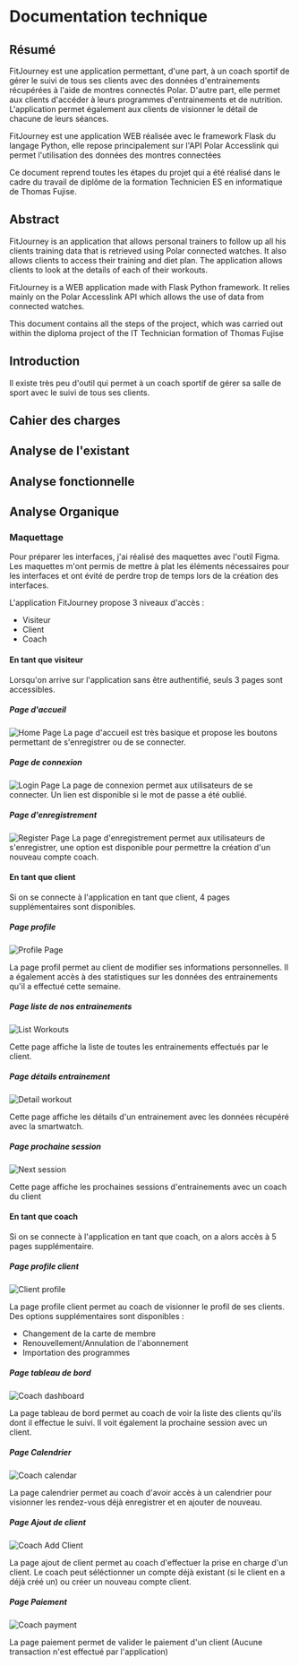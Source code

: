 # Documentation technique 

## Résumé 
FitJourney est une application permettant, d'une part, à un coach sportif de gérer le suivi de tous ses clients avec des données d'entrainements récupérées à l'aide de montres connectés Polar. D'autre part, elle permet aux clients d'accéder à leurs programmes d'entrainements et de nutrition. L'application permet également aux clients de visionner le détail de chacune de leurs séances.

FitJourney est une application WEB réalisée avec le framework Flask du langage Python, elle repose principalement sur l'API Polar Accesslink qui permet l'utilisation des données des montres connectées

Ce document reprend toutes les étapes du projet qui a été réalisé dans le cadre du travail de diplôme de la formation Technicien ES en informatique de Thomas Fujise.

## Abstract
FitJourney is an application that allows personal trainers to follow up all his clients training data that is retrieved using Polar connected watches. It also allows clients to access their training and diet plan. The application allows clients to look at the details of each of their workouts.

FitJourney is a WEB application made with Flask Python framework. It relies mainly on the Polar Accesslink API which allows the use of data from connected watches.

This document contains all the steps of the project, which was carried out within the diploma project of the IT Technician formation of Thomas Fujise

## Introduction
Il existe très peu d'outil qui permet à un coach sportif de gérer sa salle de sport avec le suivi de tous ses clients. 


## Cahier des charges

## Analyse de l'existant

## Analyse fonctionnelle

## Analyse Organique

### Maquettage
Pour préparer les interfaces, j'ai réalisé des maquettes avec l'outil Figma. Les maquettes m'ont permis de mettre à plat les éléments nécessaires pour les interfaces et ont évité de perdre trop de temps lors de la création des interfaces.

L'application FitJourney propose 3 niveaux d'accès :
* Visiteur
* Client
* Coach

#### En tant que visiteur 
Lorsqu'on arrive sur l'application sans être authentifié, seuls 3 pages sont accessibles. 
##### Page d'accueil
![Home Page](./mockups/Interface_mockups/home.jpg)
La page d'accueil est très basique et propose les boutons permettant de s'enregistrer ou de se connecter.
##### Page de connexion 
![Login Page](./mockups/Interface_mockups/sign_in.jpg)
La page de connexion permet aux utilisateurs de se connecter. Un lien est disponible si le mot de passe a été oublié.

##### Page d'enregistrement
![Register Page](./mockups/Interface_mockups/sign_up.jpg)
La page d'enregistrement permet aux utilisateurs de s'enregistrer, une option est disponible pour permettre la création d'un nouveau compte coach. 

#### En tant que client 
Si on se connecte à l'application en tant que client, 4 pages supplémentaires sont disponibles.

##### Page profile
![Profile Page](./mockups/Interface_mockups/profile.jpg)

La page profil permet au client de modifier ses informations personnelles. Il a également accès à des statistiques sur les données des entrainements qu'il a effectué cette semaine.

##### Page liste de nos entrainements
![List Workouts](./mockups/Interface_mockups/workouts_list.jpg)

Cette page affiche la liste de toutes les entrainements effectués par le client. 

##### Page détails entrainement
![Detail workout](./mockups/Interface_mockups/workout_details.jpg)

Cette page affiche les détails d'un entrainement avec les données récupéré avec la smartwatch.

##### Page prochaine session
![Next session](./mockups/Interface_mockups/client_next_session.jpg)

Cette page affiche les prochaines sessions d'entrainements avec un coach du client 


#### En tant que coach
Si on se connecte à l'application en tant que coach, on a alors accès à 5 pages supplémentaire.

##### Page profile client
![Client profile](./mockups/Interface_mockups/profile_with_coach_option.jpg)

La page profile client permet au coach de visionner le profil de ses clients. Des options supplémentaires sont disponibles :

* Changement de la carte de membre
* Renouvellement/Annulation de l'abonnement
* Importation des programmes

##### Page tableau de bord
![Coach dashboard](./mockups/Interface_mockups/coach_dashboard.jpg)

La page tableau de bord permet au coach de voir la liste des clients qu'ils dont il effectue le suivi. Il voit également la prochaine session avec un client.

##### Page Calendrier
![Coach calendar](./mockups/Interface_mockups/coach_calendar.jpg)

La page calendrier permet au coach d'avoir accès à un calendrier pour visionner les rendez-vous déjà enregistrer et en ajouter de nouveau.

##### Page Ajout de client 
![Coach Add Client](./mockups/Interface_mockups/add_client.jpg)

La page ajout de client permet au coach d'effectuer la prise en charge d'un client. Le coach peut séléctionner un compte déjà existant (si le client en a déjà créé un) ou créer un nouveau compte client.

##### Page Paiement
![Coach payment](./mockups/Interface_mockups/payment.jpg)

La page paiement permet de valider le paiement d'un client (Aucune transaction n'est effectué par l'application)